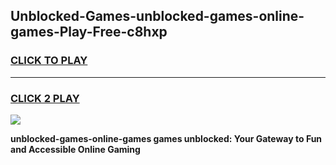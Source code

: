 
## Unblocked-Games-unblocked-games-online-games-Play-Free-c8hxp
<h3>
<a href="https://premium76.site?title=unblocked-games-online-games&ref=22A">CLICK TO PLAY</a></h3>
<hr>

<h3>
<a href="https://premium76.site?title=unblocked-games-online-games&ref=22A">CLICK 2 PLAY</a>
  
</h3>

<a href="https://premium76.site?title=unblocked-games-online-games&ref=22A"><img src="https://clearcache.store/games.png"></a>


**unblocked-games-online-games games unblocked: Your Gateway to Fun and Accessible Online Gaming**
